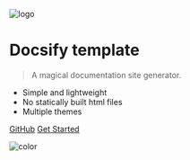 <!-- _coverpage.md -->

![logo](_media/icon.svg)

# Docsify template

> A magical documentation site generator.

- Simple and lightweight
- No statically built html files
- Multiple themes

[GitHub](https://github.com/docsifyjs/docsify/)
[Get Started](#docsify)

![color](#C0E0F0)